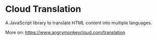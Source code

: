 # Cloud Translation
A JavaScript library to translate HTML content into multiple languages.

More on: https://www.angrymonkeycloud.com/translation
